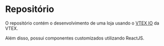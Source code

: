 # Repositório

O repositório contém o desenvolvimento de uma loja usando o [VTEX IO](https://vtex.io) da VTEX. 

Além disso, possui componentes customizados utilizando ReactJS.